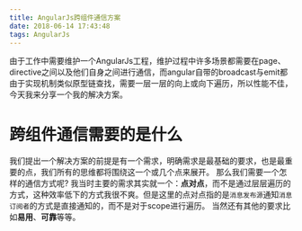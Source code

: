 ```yaml
---
title: AngularJs跨组件通信方案
date: 2018-06-14 17:43:48
tags: AngularJs
---
```

由于工作中需要维护一个AngularJs工程，维护过程中许多场景都需要在page、directive之间以及他们自身之间进行通信，而angular自带的broadcast与emit都由于实现机制类似原型链查找，需要一层一层的向上或向下遍历，所以性能不佳，今天我来分享一个我的解决方案。
<!--more-->
# 跨组件通信需要的是什么
我们提出一个解决方案的前提是有一个需求，明确需求是最基础的要求，也是最重要的点，我们所有的思维都将围绕这一个或几个点来展开。
那么我们需要一个怎样的通信方式呢? 我当时主要的需求其实就一个：**点对点**，而不是通过层层遍历的方式，这种效率低下的方式我很不爽。但是这里的点对点指的是`消息发布源`通知`消息订阅者`的方式是直接通知的，而不是对于scope进行遍历。
当然还有其他的要求比如**易用**、**可靠**等等。

